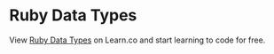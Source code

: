 # Ruby Data Types
<p class='util--hide'>View <a href='https://learn.co/lessons/47938-data-types-readme'>Ruby Data Types</a> on Learn.co and start learning to code for free.</p>
